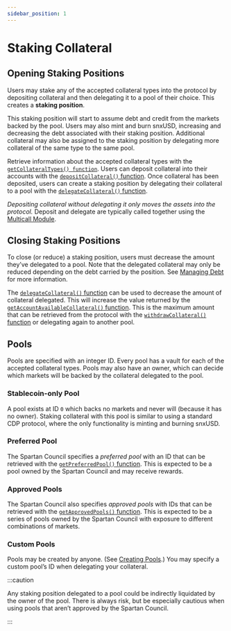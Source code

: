 ```yaml
---
sidebar_position: 1
---
```


# Staking Collateral

## Opening Staking Positions

Users may stake any of the accepted collateral types into the protocol by depositing collateral and then delegating it to a pool of their choice. This creates a **staking position**.

This staking position will start to assume debt and credit from the markets backed by the pool. Users may also mint and burn snxUSD, increasing and decreasing the debt associated with their staking position. Additional collateral may also be assigned to the staking position by delegating more collateral of the same type to the same pool.

Retrieve information about the accepted collateral types with the [`getCollateralTypes() function`](/protocol/technical-reference/smart-contracts#getcollateraltypes). Users can deposit collateral into their accounts with the [`depositCollateral()` function](/protocol/technical-reference/smart-contracts#depositcollateral). Once collateral has been deposited, users can create a staking position by delegating their collateral to a pool with the [`delegateCollateral()` function](/protocol/technical-reference/smart-contracts#depositcollateral).

_Depositing collateral without delegating it only moves the assets into the protocol._ Deposit and delegate are typically called together using the [Multicall Module](/protocol/technical-reference/smart-contracts#multicall-module).

## Closing Staking Positions

To close (or reduce) a staking position, users must decrease the amount they’ve delegated to a pool. Note that the delegated collateral may only be reduced depending on the debt carried by the position. See [Managing Debt](./managing-debt) for more information.

The [`delegateCollateral()` function](/protocol/technical-reference/smart-contracts#depositcollateral) can be used to decrease the amount of collateral delegated. This will increase the value returned by the [`getAccountAvailableCollateral()` function](/protocol/technical-reference/smart-contracts#getaccountavailablecollateral). This is the maximum amount that can be retrieved from the protocol with the [`withdrawCollateral()` function](/protocol/technical-reference/smart-contracts#withdrawcollateral) or delegating again to another pool.

## Pools

Pools are specified with an integer ID. Every pool has a vault for each of the accepted collateral types. Pools may also have an owner, which can decide which markets will be backed by the collateral delegated to the pool.

### Stablecoin-only Pool

A pool exists at ID `0` which backs no markets and never will (because it has no owner). Staking collateral with this pool is similar to using a standard CDP protocol, where the only functionality is minting and burning snxUSD.

### Preferred Pool

The Spartan Council specifies a _preferred pool_ with an ID that can be retrieved with the [`getPreferredPool()` function](/protocol/technical-reference/smart-contracts#getpreferredpool). This is expected to be a pool owned by the Spartan Council and may receive rewards.

### Approved Pools

The Spartan Council also specifies _approved pools_ with IDs that can be retrieved with the [`getApprovedPools()` function](/protocol/technical-reference/smart-contracts#getapprovedpools). This is expected to be a series of pools owned by the Spartan Council with exposure to different combinations of markets.

### Custom Pools

Pools may be created by anyone. (See [Creating Pools](../pools-vaults/creating-pools).) You may specify a custom pool’s ID when delegating your collateral.

:::caution

Any staking position delegated to a pool could be indirectly liquidated by the owner of the pool. There is always risk, but be especially cautious when using pools that aren’t approved by the Spartan Council.

:::
